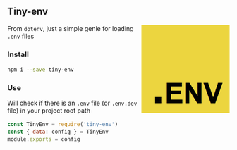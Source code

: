 ## Tiny-env

<img src="https://raw.githubusercontent.com/motdotla/dotenv/master/dotenv.png" alt="dotenv" align="right" />

From `dotenv`, just a simple genie for loading `.env` files

### Install

```bash
npm i --save tiny-env
```

### Use

Will check if there is an `.env` file (or `.env.dev` file) in your project root path

```js
const TinyEnv = require('tiny-env')
const { data: config } = TinyEnv
module.exports = config
```